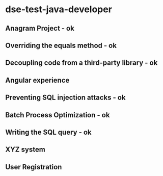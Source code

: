 # dse-test-java-developer
## Anagram Project - ok
## Overriding the equals method - ok
## Decoupling code from a third-party library - ok
## Angular experience
## Preventing SQL injection attacks - ok
## Batch Process Optimization - ok
## Writing the SQL query - ok
## XYZ system
## User Registration
